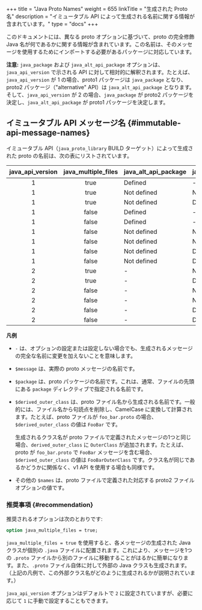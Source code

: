 +++
title = "Java Proto Names"
weight = 655
linkTitle = "生成された Proto 名"
description = "イミュータブル API によって生成される名前に関する情報が含まれています。"
type = "docs"
+++

このドキュメントには、異なる proto オプションに基づいて、proto の完全修飾 Java 名が何であるかに関する情報が含まれています。この名前は、そのメッセージを使用するためにインポートする必要があるパッケージに対応しています。

**注意:** `java_package` および `java_alt_api_package` オプションは、`java_api_version` で示される API に対して相対的に解釈されます。たとえば、`java_api_version` が 1 の場合、proto1 パッケージは `java_package` となり、proto2 パッケージ（"alternative" API）は `java_alt_api_package` となります。そして、`java_api_version` が 2 の場合、`java_package` が proto2 パッケージを決定し、`java_alt_api_package` が proto1 パッケージを決定します。

## イミュータブル API メッセージ名 {#immutable-api-message-names}

イミュータブル API（`java_proto_library` BUILD ターゲット）によって生成された proto の名前は、次の表にリストされています。

java_api_version | java_multiple_files | java_alt_api_package | java_package | java_outer_classname | 生成された完全メッセージ名
:--------------: | :-----------------: | -------------------- | ------------ | -------------------- | ---------------------------
1                | true                | Defined              | -            |                      | `$java_alt_api_package.$message`
1                | true                | Not defined          | Not defined  |                      | `com.google.protos.$package.proto2api.$message`
1                | true                | Not defined          | Defined      |                      | `$java_package.proto2api.$message`
1                | false               | Defined              | -            | Not defined          | `$java_alt_api_package.$derived_outer_class.$message`
1                | false               | Defined              | -            | Defined              | `$java_alt_api_package.$java_outer_classname.$message`
1                | false               | Not defined          | Not defined  | Not defined          | `com.google.protos.$package.proto2api.$derived_outer_class.$message`
1                | false               | Not defined          | Not defined  | Defined              | `com.google.protos.$package.proto2api.$java_outer_classname.$message`
1                | false               | Not defined          | Defined      | Not defined          | `$java_package.proto2api.$derived_outer_class.$message`
1                | false               | Not defined          | Defined      | Defined              | `$java_package.proto2api.$java_outer_classname.$message`
2                | true                | -                    | Not defined  | -                    | `com.google.protos.$package.$message`
2                | true                | -                    | Defined      | -                    | `$java_package.$message`
2                | false               | -                    | Not defined  | Not defined          | `com.google.protos.$package.$derived_outer_class.$message`
2                | false               | -                    | Not defined  | Defined              | `com.google.protos.$package.$java_outer_classname.$message`
2                | false               | -                    | Defined      | Not defined          | `$java_package.$derived_outer_class.$message`
2                | false               | -                    | Defined      | Defined              | `$java_package.$java_outer_classname.$message`

**凡例**

- `-` は、オプションの設定または設定しない場合でも、生成されるメッセージの完全な名前に変更を加えないことを意味します。
- `$message` は、実際の proto メッセージの名前です。
- `$package` は、proto パッケージの名前です。これは、通常、ファイルの先頭にある `package` ディレクティブで指定される名前です。
- `$derived_outer_class` は、proto ファイル名から生成される名前です。一般的には、ファイル名から句読点を削除し、CamelCase に変換して計算されます。たとえば、proto ファイルが `foo_bar.proto` の場合、`$derived_outer_class` の値は `FooBar` です。

    生成されるクラス名が proto ファイルで定義されたメッセージの1つと同じ場合、`derived_outer_class` に `OuterClass` が追加されます。たとえば、proto が `foo_bar.proto` で `FooBar` メッセージを含む場合、`$derived_outer_class` の値は `FooBarOuterClass` です。クラス名が同じであるかどうかに関係なく、v1 API を使用する場合も同様です。

- その他の `$names` は、proto ファイルで定義された対応する proto2 ファイルオプションの値です。

### 推奨事項 {#recommendation}

推奨されるオプションは次のとおりです:

```proto
option java_multiple_files = true;
```

`java_multiple_files = true` を使用すると、各メッセージの生成された Java クラスが個別の `.java` ファイルに配置されます。これにより、メッセージを1つの `.proto` ファイルから別のファイルに移動することがはるかに簡単になります。また、`.proto` ファイル自体に対して外部の Java クラスも生成されます。（上記の凡例で、この外部クラス名がどのように生成されるかが説明されています。）

`java_api_version` オプションはデフォルトで `2` に設定されていますが、必要に応じて `1` に手動で設定することもできます。
